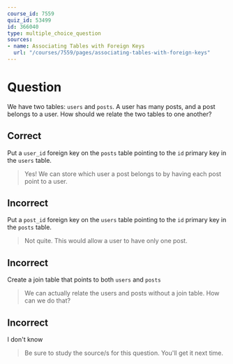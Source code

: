 ```yaml
---
course_id: 7559
quiz_id: 53499
id: 366040
type: multiple_choice_question
sources:
- name: Associating Tables with Foreign Keys
  url: "/courses/7559/pages/associating-tables-with-foreign-keys"
---
```


# Question

We have two tables: `users` and `posts`. A user has many posts, and a post
belongs to a user. How should we relate the two tables to one another?

## Correct

Put a `user_id` foreign key on the `posts` table pointing to the `id` primary
key in the `users` table.

> Yes! We can store which user a post belongs to by having each post point to a
> user.

## Incorrect

Put a `post_id` foreign key on the `users` table pointing to the `id` primary
key in the `posts` table.

> Not quite. This would allow a user to have only one post.

## Incorrect

Create a join table that points to both `users` and `posts`

> We can actually relate the users and posts without a join table. How can we do
> that?

## Incorrect

I don't know

> Be sure to study the source/s for this question. You'll get it next time.
